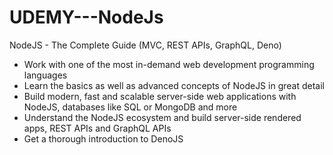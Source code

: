 # UDEMY---NodeJs
NodeJS - The Complete Guide (MVC, REST APIs, GraphQL, Deno)

  - Work with one of the most in-demand web development programming languages
  - Learn the basics as well as advanced concepts of NodeJS in great detail
  - Build modern, fast and scalable server-side web applications with NodeJS, databases like SQL or MongoDB and more
  - Understand the NodeJS ecosystem and build server-side rendered apps, REST APIs and GraphQL APIs
  - Get a thorough introduction to DenoJS
